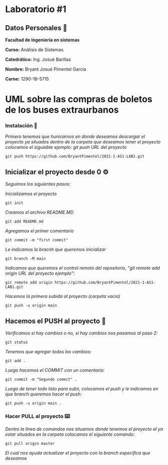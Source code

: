 # Laboratorio #1
## Datos Personales 📄
**Facultad de Ingeniería en sistemas**

**Curso:** Análisis de Sistemas. 

**Catedrático:** Ing. Josué Barillas

**Nombre:** Bryant Josué Pimentel Garcia

**Carne:** 1290-18-5715

# UML sobre las compras de boletos de los buses extraurbanos

### Instalación 🔧
_Primero tenemos que hunicarnos en donde deseamos descargar el proyecto ya situados dentro de la carpeta que deseamos tener el proyecto
colocamos el siguiebte ejemplo: git push URL del proyecto_


```
git push https://github.com/BryantPimentel/2021-1-AS1-LAB1.git
```

## Inicializar el proyecto desde 0 ⚙️

_Seguimos los siguientes pasos:_

_Inicializamos el proyecto_
```
git init 
```
_Creamos el archivo README.MD_
```
git add README.md
```
_Agregamos el primer comentario_
```
git commit -m "first commit" 
```
_Le indicamos la bracnh que queremos inicializar_
```
git branch -M main 
```

_Indicamos que queremos el control remoto del repositorio, "git remote add origin URL del proyecto ejemplo":_
```
git remote add origin https://github.com/BryantPimentel/2021-1-AS1-LAB1.git
```
_Hacemos la primera subida al proyecto (carpeta vacia)_
```
git push -u origin main 
```

## Hacemos el PUSH al proyecto  🔩

_Verificamos si hay cambios o no, si hay cambios nos pasamos al paso 2:_

```
git status
```
_Tenemos que agregar todos los cambios:_

```
git add .
```
_Luego hacemos el COMMIT con un comentario:_

```
git commit -m "Segundo commit" .
```
_Luego de tener todo listo para subir, colocamos el push y le indicamos en que branch queremos hacer el push:_

```
git push -u origin main .
```
### Hacer PULL al proyecto ⌨️

_Dentro la linea de comandos nos situamos donde tenemos el proyecto
al ya estar situados en la carpeta colocamos el siguiente comando:_

```
git pull origin master
```
_El cual nos ayuda actualizar el proyecto con la branch especifica que deseamos_
